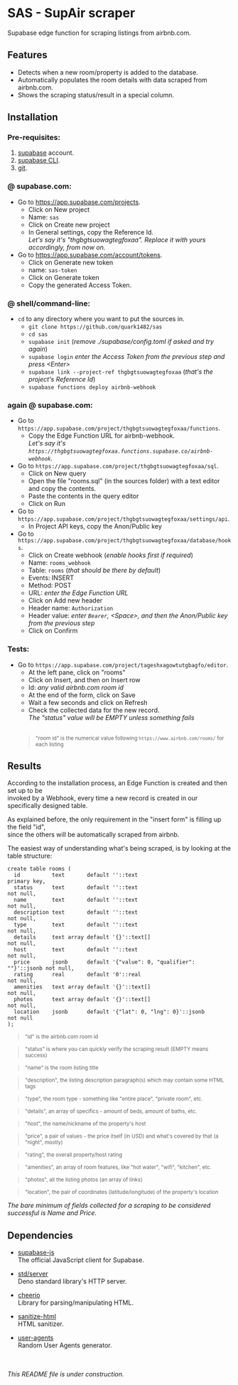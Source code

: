 # SAS - SupAir scraper
Supabase edge function for scraping listings from airbnb.com.


Features
--------

* Detects when a new room/property is added to the database.
* Automatically populates the room details with data scraped from airbnb.com.
* Shows the scraping status/result in a special column.


Installation
------------

### Pre-requisites:

1. [supabase](https://app.supabase.com/sign-up) account.
2. [supabase CLI](https://supabase.com/docs/guides/cli).
3. [git](https://git-scm.com/downloads).

### @ supabase.com:

* Go to https://app.supabase.com/projects.
    - Click on New project
    - Name: `sas`
    - Click on Create new project
    - In General settings, copy the Reference Id.
    <br>_Let's say it's "thgbgtsuowagtegfoxaa". Replace it with yours accordingly, from now on._
* Go to https://app.supabase.com/account/tokens.
    - Click on Generate new token
    - name: `sas-token`
    - Click on Generate token
    - Copy the generated Access Token.

### @ shell/command-line:

* `cd` to any directory where you want to put the sources in.
    - `git clone https://github.com/quark1482/sas`
    - `cd sas`
    - `supabase init` (_remove ./supabase/config.toml if asked and try again_)
    - `supabase login` _enter the Access Token from the previous step and press \<Enter\>_
    - `supabase link --project-ref thgbgtsuowagtegfoxaa` (_that's the project's Reference Id_)
    - `supabase functions deploy airbnb-webhook`

### again @ supabase.com:

* Go to ` https://app.supabase.com/project/thgbgtsuowagtegfoxaa/functions `.
    - Copy the Edge Function URL for airbnb-webhook.
    <br>_Let's say it's ` https://thgbgtsuowagtegfoxaa.functions.supabase.co/airbnb-webhook `._
* Go to ` https://app.supabase.com/project/thgbgtsuowagtegfoxaa/sql `.
    - Click on New query
    - Open the file "rooms.sql" (in the sources folder) with a text editor and copy the contents.
    - Paste the contents in the query editor
    - Click on Run
* Go to ` https://app.supabase.com/project/thgbgtsuowagtegfoxaa/settings/api `.
    - In Project API keys, copy the Anon/Public key
* Go to ` https://app.supabase.com/project/thgbgtsuowagtegfoxaa/database/hooks `.
    - Click on Create webhook (_enable hooks first if required_)
    - Name: `rooms_webhook`
    - Table: `rooms` (_that should be there by default_)
    - Events: INSERT
    - Method: POST
    - URL: _enter the Edge Function URL_
    - Click on Add new header
    - Header name: `Authorization`
    - Header value: _enter `Bearer`, \<Space\>, and then the Anon/Public key from the previous step_
    - Click on Confirm

### Tests:

* Go to ` https://app.supabase.com/project/tageshxagowtutgbagfo/editor `.
    - At the left pane, click on "rooms"
    - Click on Insert, and then on Insert row
    - Id: _any valid airbnb.com room id_
    - At the end of the form, click on Save
    - Wait a few seconds and click on Refresh
    - Check the collected data for the new record.
    <br>_The "status" value will be EMPTY unless something fails_<br><br>
    ><sup>"room id" is the numerical value following ` https://www.airbnb.com/rooms/ ` for each listing</sup>


Results
-------

According to the installation process, an Edge Function is created and then set up to be
<br>invoked by a Webhook, every time a new record is created in our specifically designed table.

As explained before, the only requirement in the "insert form" is filling up the field "id",
<br>since the others will be automatically scraped from airbnb.

The easiest way of understanding what's being scraped, is by looking at the table structure:

```
create table rooms (
  id          text       default ''::text                               primary key,
  status      text       default ''::text                               not null,
  name        text       default ''::text                               not null,
  description text       default ''::text                               not null,
  type        text       default ''::text                               not null,
  details     text array default '{}'::text[]                           not null,
  host        text       default ''::text                               not null,
  price       jsonb      default '{"value": 0, "qualifier": ""}'::jsonb not null,
  rating      real       default '0'::real                              not null,
  amenities   text array default '{}'::text[]                           not null,
  photos      text array default '{}'::text[]                           not null,
  location    jsonb      default '{"lat": 0, "lng": 0}'::jsonb          not null
);
```

><sup>"id" is the airbnb.com room id</sup>

><sup>"status" is where you can quickly verify the scraping result (EMPTY means success)</sup>

><sup>"name" is the room listing title</sup>

><sup>"description", the listing description paragraph(s) which may contain some HTML tags </sup>

><sup>"type", the room type - something like "entire place", "private room", etc. </sup>

><sup>"details", an array of specifics - amount of beds, amount of baths, etc. </sup>

><sup>"host", the name/nickname of the property's host</sup>

><sup>"price", a pair of values - the price itself (in USD) and what's covered by that (a "night", mostly) </sup>

><sup>"rating", the overall property/host rating</sup>

><sup>"amenities", an array of room features, like "hot water", "wifi", "kitchen", etc. </sup>

><sup>"photos", all the listing photos (an array of links)</sup>

><sup>"location", the pair of coordinates (latitude/longitude) of the property's location</sup>

_The bare minimum of fields collected for a scraping to be considered successful is Name and Price._


Dependencies
------------

* [supabase-js](https://github.com/supabase/supabase-js)
<br>The official JavaScript client for Supabase.

* [std/server](https://deno.land/std@0.177.0/http/server.ts)
<br>Deno standard library's HTTP server.

* [cheerio](https://github.com/cheeriojs/cheerio)
<br>Library for parsing/manipulating HTML.

* [sanitize-html](https://github.com/apostrophecms/sanitize-html)
<br>HTML sanitizer.

* [user-agents](https://github.com/intoli/user-agents)
<br>Random User Agents generator.


<br><br>
_This README file is under construction._